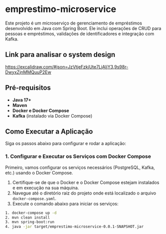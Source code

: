 # emprestimo-microservice
Este projeto é um microserviço de gerenciamento de empréstimos desenvolvido em Java com Spring Boot. Ele inclui operações de CRUD para pessoas e empréstimos, validações de identificadores e integração com Kafka.


## Link para analisar o system design
https://excalidraw.com/#json=JzVtjeFzkjUte7LjAIjY3,9s98r-DwyxZjnMMQuuP2Ew

## Pré-requisitos

- **Java 17+**
- **Maven**
- **Docker e Docker Compose**
- **Kafka** (instalado via Docker Compose)

## Como Executar a Aplicação

Siga os passos abaixo para configurar e rodar a aplicação:

### 1. Configurar e Executar os Serviços com Docker Compose

Primeiro, vamos configurar os serviços necessários (PostgreSQL, Kafka, etc.) usando o Docker Compose.

1. Certifique-se de que o Docker e o Docker Compose estejam instalados e em execução na sua máquina.
2. Navegue até o diretório raiz do projeto onde está localizado o arquivo `docker-compose.yaml`.
3. Execute o comando abaixo para iniciar os serviços:

```bash
1. docker-compose up -d
2. mvn clean install
3. mvn spring-boot:run
4. java -jar target/emprestimo-microservice-0.0.1-SNAPSHOT.jar

